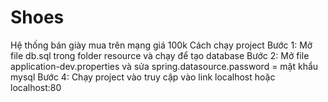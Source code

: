 # Shoes
Hệ thống bán giày mua trên mạng giá 100k
Cách chạy project
Bước 1: Mở file db.sql trong folder resource và chạy để tạo database
Bước 2: Mở file application-dev.properties và sửa spring.datasource.password = mật khẩu mysql
Bước 4: Chạy project vào truy cập vào link localhost hoặc localhost:80
